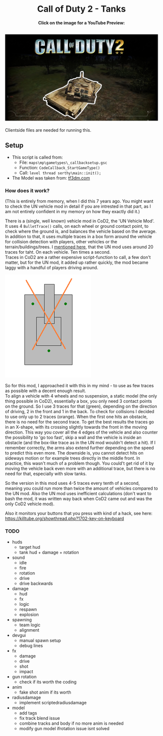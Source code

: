 <h1 align="center">Call of Duty 2 - Tanks</h1>

<h4 align="center">Click on the image for a YouTube Preview:</h4>

## [![Call of Duty 2 Tank](CoD_Tank.jpg)](https://www.youtube.com/watch?v=UOOqMKkkc8o)

Clientside files are needed for running this.

## Setup

- This script is called from:
  - File: `maps\mp\gametypes\_callbacksetup.gsc`
  - Function: `CodeCallback_StartGameType()`
  - Call: `level thread serthy\main::init();`
- The Model was taken from: [tf3dm.com](http://tf3dm.com/3d-model/abrams-tank-17774.html)

### How does it work?

(This is entirely from memory, when I did this 7 years ago. You might want to check the UN vehicle mod in detail if you are intrested in that part, as I am not entirely confident in my memory on how they exactly did it.)

There is a (single, well known) vehicle mod in CoD2, the 'UN Vehicle Mod'.
It uses 4 `BulletTrace()` calls, on each wheel or ground contact point, to check where the ground is, and balances the vehicle based on the average.  
In addition to that, it uses multiple traces in a box form around the vehicle for collision detection with players, other vehicles or the terrain/buildings/trees.
I [mentioned here](https://killtube.org/showthread.php?1697-Player-Bounding-Volumes-%28Tank-Diskussion-Spinoff%29), that the UN mod uses around 20 traces for taht.
On each vehicle. Ten times a second.  
Traces in CoD2 are a rather expensive script-function to call, a few don't matter, but for the UN mod, it added up rather quickly, the mod became laggy with a handful of players driving around.

![Tanks](tank.png)

So for this mod, I approached it with this in my mind - to use as few traces as possible with a decent enough result.  
To align a vehicle with 4 wheels and no suspension, a static model (the only thing possible in CoD2), essentially a box, you only need 3 contact points on the ground.
So I use 3 traces for that (green), depending on the direction of driving, 2 in the front and 1 in the back.
To check for collisions I decided to use only up to 2 traces (orange). When the first one hits an obstacle, there is no need for the second trace. To get the best results the traces go in an X-shape, with its crossing slightly towards the front in the moving direction. This way you cover all the 4 edges of the vehicle and also counter the possibility to 'go too fast', skip a wall and the vehicle is inside an obstacle (and the box-like trace as in the UN mod wouldn't detect a hit). If I remember correctly, the arms also extend further depending on the speed to predict this even more. The downside is, you cannot detect hits on sideways motion or for example trees directly in the middle front.
In practice, this wasn't much of a problem though. You could't get rid of it by moving the vehicle back even more with an additional trace, but there is no need for that, especially with slow tanks.

So the version in this mod uses 4-5 traces every tenth of a second, meaning you could run more than twice the amount of vehicles compared to the UN mod.
Also the UN mod uses inefficient calculations (don't want to bash the mod, it was written way back when CoD2 came out and was the only CoD2 vehicle mod).

Also it monitors your buttons that you press with kind of a hack, see here: https://killtube.org/showthread.php?1702-key-on-keyboard

### TODO

- huds
  - target hud
  - tank hud + damage + rotation
- sound
  - idle
  - fire
  - rotation
  - drive
  - drive backwards
- damage
  - hud
  - fx
  - logic
  - respawn
  - explosion
- spawning
  - team logic
  - alignment
- devgui
  - manual spawn setup
  - debug lines
- fx
  - damage
  - drive
  - shot
  - impact
- gun rotation
  - check if its worth the coding
- anim
  - fake shot anim if its worth
- radiusdamage
  - implement scriptedradiusdamage
- model
  - add tags
  - fix track blend issue
  - combine tracks and body if no more anim is needed
  - modify gun model ifrotation issue isnt solved
